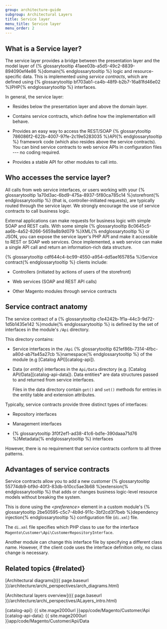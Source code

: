 ```yaml
---
group: architecture-guide
subgroup: Architectural Layers
title: Service layer
menu_title: Service layer
menu_order: 2
---
```


## What is a Service layer?

The service layer provides a bridge between the presentation layer and the model layer of {% glossarytooltip 41aee03b-a5d5-49c2-8839-894090ef4e86 %}domain{% endglossarytooltip %} logic and resource-specific data.
This is implemented using *service contracts*, which are defined using {% glossarytooltip bf703ab1-ca4b-48f9-b2b7-16a81fd46e02 %}PHP{% endglossarytooltip %} interfaces.

In general, the service layer:

* Resides below the presentation layer and above the domain layer.

* Contains service contracts, which define how the implementation will behave.

* Provides an easy way to access the REST/SOAP {% glossarytooltip 786086f2-622b-4007-97fe-2c19e5283035 %}API{% endglossarytooltip %} framework code (which also resides above the service contracts).
You can bind service contracts to web service APIs in configuration files --- no coding required.

* Provides a stable API for other modules to call into.

## Who accesses the service layer?

All calls from web service interfaces, or users working with your {% glossarytooltip 1a70d3ac-6bd9-475a-8937-5f80ca785c14 %}storefront{% endglossarytooltip %} (that is, controller-initiated requests), are typically routed through the service layer.
We strongly encourage the use of service contracts to call business logic.

External applications can make requests for business logic with simple SOAP and REST calls.
With some simple {% glossarytooltip 8c0645c5-aa6b-4a52-8266-5659a8b9d079 %}XML{% endglossarytooltip %} or JSON, you can expose the service layer's PHP API and make it accessible to REST or SOAP web services.
Once implemented, a web service can make a single API call and return an information-rich data structure.

{% glossarytooltip cdf644c4-bc99-4550-a954-dd5ae165785a %}Service contract{% endglossarytooltip %} clients include:

* Controllers (initiated by actions of users of the storefront)

* Web services (SOAP and REST API calls)

* Other Magento modules through service contracts

## Service contract anatomy

The service contract of a {% glossarytooltip c1e4242b-1f1a-44c3-9d72-1d5b1435e142 %}module{% endglossarytooltip %} is defined by the set of interfaces in the module's `/Api` directory.

This directory contains:

* Service interfaces in the `/Api` {% glossarytooltip 621ef86b-7314-4fbc-a80d-ab7fa45a27cb %}namespace{% endglossarytooltip %} of the module (e.g [Catalog API][catalog-api]).

* Data (or *entity*) interfaces in the `Api/Data` directory (e.g. [Catalog API/Data][catalog-api-data]).
  Data entities* are data structures passed to and returned from service interfaces.
  
  Files in the data directory contain `get()` and `set()` methods for entries in the entity table and extension attributes.

Typically, service contracts provide three distinct types of interfaces:

* Repository interfaces

* Management interfaces

* {% glossarytooltip 3f0f2ef1-ad38-41c6-bd1e-390daaa71d76 %}Metadata{% endglossarytooltip %} interfaces

However, there is no requirement that service contracts conform to all three patterns.

## Advantages of service contracts

Service contracts allow you to add a new customer {% glossarytooltip 55774db9-bf9d-40f3-83db-b10cc5ae3b68 %}extension{% endglossarytooltip %} that adds or changes business logic-level resource models without breaking the system.

This is done using the *&lt;preference&gt;* element in a custom module's {% glossarytooltip 2be50595-c5c7-4b9d-911c-3bf2cd3f7beb %}dependency injection{% endglossarytooltip %} configuration file (`di.xml`) file.

The `di.xml` file specifies which PHP class to use for the interface `Magento\Customer\Api\CustomerRepositoryInterface`.

Another module can change this interface file by specifying a different class name.
However, if the client code uses the interface definition only, no class change is necessary.

## Related topics {#related}

[Architectural diagrams]({{ page.baseurl }}/architecture/archi_perspectives/arch_diagrams.html)

[Architectural layers overview]({{ page.baseurl }}/architecture/archi_perspectives/ALayers_intro.html)

[catalog-api]: {{ site.mage2000url }}app/code/Magento/Customer/Api
[catalog-api-data]: {{ site.mage2000url }}app/code/Magento/Customer/Api/Data
